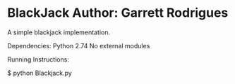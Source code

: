 BlackJack
Author: Garrett Rodrigues
=============

A simple blackjack implementation.

Dependencies:
    Python 2.74
    No external modules

Running Instructions:

$ python Blackjack.py
